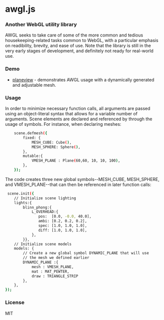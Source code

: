 # awgl.js
### Another WebGL utility library
AWGL seeks to take care of some of the more common and tedious housekeeping-related tasks common to WebGL, with a particular emphasis on readibility, brevity, and ease of use. Note that the library is still in the very early stages of development, and definitely not ready for real-world use.

### Demo
* [planeview] - demonstrates AWGL usage with a dynamically generated and adjustable mesh.

### Usage
In order to minimize necessary function calls, all arguments are passed using an object-literal syntax that allows for a variable number of arguments. Scene elements are declared and referenced by through the usage of symbols. For instance, when declaring meshes:
```sh
    scene.defmesh({
        fixed: {
            MESH_CUBE: Cube(),
            MESH_SPHERE: Sphere(),
        },
	    mutable:{
	        VMESH_PLANE : Plane(60,60, 10, 10, 100),
	    },
    });   
```
The code creates three new global symbols--MESH_CUBE, MESH_SPHERE, and VMESH_PLANE--that can then be referenced in later function calls:

```sh
 scene.init({
    // Initialize scene lighting
	lights:{
	    blinn_phong:{
	    	L_OVERHEAD:{
		       pos:  [0.0, -0.0, 40.0],
		       ambi: [0.2, 0.2, 0.2],
		       spec: [1.0, 1.0, 1.0],
		       diff: [1.0, 1.0, 1.0],
		    },
	    }},
	// Initialize scene models
	models: {
	    // Create a new global symbol DYNAMIC_PLANE that will use
	    // the mesh we defined earlier
	    DYNAMIC_PLANE :{
		    mesh : VMESH_PLANE,
		    mat : MAT_PEWTER,
		    draw : TRIANGLE_STRIP
	    },
	},
});
```

### License
MIT 

   [planeview]: <http://mmgeorge.github.io/planeview/>
  
